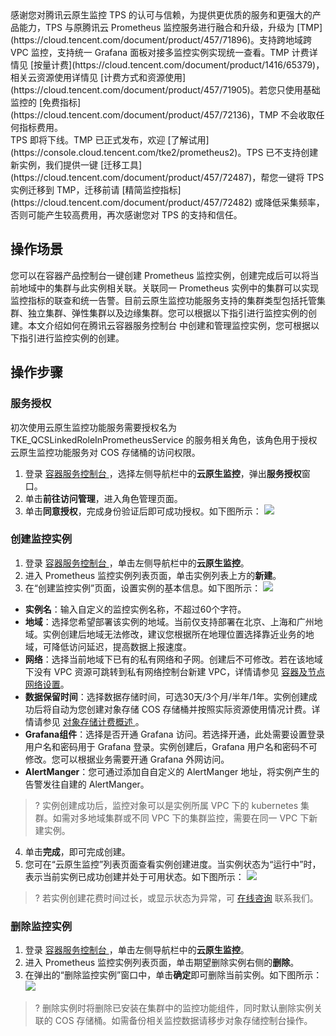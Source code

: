 <dx-alert infotype="alarm" title="温馨提示">
感谢您对腾讯云原生监控 TPS 的认可与信赖，为提供更优质的服务和更强大的产品能力，TPS 与原腾讯云 Prometheus 监控服务进行融合和升级，升级为 [TMP](https://cloud.tencent.com/document/product/457/71896)。支持跨地域跨 VPC 监控，支持统一 Grafana 面板对接多监控实例实现统一查看。TMP 计费详情见 [按量计费](https://cloud.tencent.com/document/product/1416/65379)，相关云资源使用详情见 [计费方式和资源使用](https://cloud.tencent.com/document/product/457/71905)。若您只使用基础监控的 [免费指标](https://cloud.tencent.com/document/product/457/72136)，TMP 不会收取任何指标费用。<br>
TPS 即将下线。TMP 已正式发布，欢迎 [了解试用](https://console.cloud.tencent.com/tke2/prometheus2)。TPS 已不支持创建新实例，我们提供一键 [迁移工具](https://cloud.tencent.com/document/product/457/72487)，帮您一键将 TPS 实例迁移到 TMP，迁移前请 [精简监控指标](https://cloud.tencent.com/document/product/457/72482) 或降低采集频率，否则可能产生较高费用，再次感谢您对 TPS 的支持和信任。
</dx-alert>



## 操作场景

您可以在容器产品控制台一键创建 Prometheus 监控实例，创建完成后可以将当前地域中的集群与此实例相关联。关联同一 Prometheus 实例中的集群可以实现监控指标的联查和统一告警。目前云原生监控功能服务支持的集群类型包括托管集群、独立集群、弹性集群以及边缘集群。您可以根据以下指引进行监控实例的创建。本文介绍如何在腾讯云容器服务控制台 中创建和管理监控实例，您可根据以下指引进行监控实例的创建。

## 操作步骤

### 服务授权

初次使用云原生监控功能服务需要授权名为 TKE_QCSLinkedRoleInPrometheusService 的服务相关角色，该角色用于授权云原生监控功能服务对 COS 存储桶的访问权限。
1. 登录 [容器服务控制台 ](https://console.cloud.tencent.com/tke2)，选择左侧导航栏中的**云原生监控**，弹出**服务授权**窗口。
2. 单击**前往访问管理**，进入角色管理页面。
3. 单击**同意授权**，完成身份验证后即可成功授权。如下图所示：
![](https://main.qcloudimg.com/raw/7d4efd48bb111c7a499c486e5ec8dae4.png)


### 创建监控实例
1. 登录 [容器服务控制台 ](https://console.cloud.tencent.com/tke2)，单击左侧导航栏中的**云原生监控**。
2. 进入 Prometheus 监控实例列表页面，单击实例列表上方的**新建**。
3. 在“创建监控实例”页面，设置实例的基本信息。如下图所示：
![](https://main.qcloudimg.com/raw/440785c89dca26e9da8b0dd167fed5e4.png)
 - **实例名**：输入自定义的监控实例名称，不超过60个字符。
 - **地域**：选择您希望部署该实例的地域。当前仅支持部署在北京、上海和广州地域。实例创建后地域无法修改，建议您根据所在地理位置选择靠近业务的地域，可降低访问延迟，提高数据上报速度。
 - **网络**：选择当前地域下已有的私有网络和子网。创建后不可修改。若在该地域下没有 VPC 资源可跳转到私有网络控制台新建 VPC，详情请参见 [容器及节点网络设置](https://cloud.tencent.com/document/product/457/9083)。
 - **数据保留时间**：选择数据存储时间，可选30天/3个月/半年/1年。实例创建成功后将自动为您创建对象存储 COS 存储桶并按照实际资源使用情况计费。详情请参见 [对象存储计费概述 ](https://cloud.tencent.com/document/product/436/16871)。
 - **Grafana组件**：选择是否开通 Grafana 访问。若选择开通，此处需要设置登录用户名和密码用于 Grafana 登录。实例创建后，Grafana 用户名和密码不可修改。您可以根据业务需要开通 Grafana 外网访问。
 - **AlertManger**：您可通过添加⾃自定义的 AlertManger 地址，将实例产⽣的告警发往自建的  AlertManger。
>? 实例创建成功后，监控对象可以是实例所属 VPC 下的 kubernetes 集群。如需对多地域集群或不同 VPC 下的集群监控，需要在同一 VPC 下新建实例。
>
4. 单击**完成**，即可完成创建。
5. 您可在“云原生监控”列表页面查看实例创建进度。当实例状态为“运行中”时，表示当前实例已成功创建并处于可用状态。如下图所示：
![](https://main.qcloudimg.com/raw/2ad5176f6e8030d4c53cf3ef3bec87ce.png)
>? 若实例创建花费时间过长，或显示状态为异常，可 [在线咨询](https://cloud.tencent.com/online-service?from=doc_457) 联系我们。



### 删除监控实例
1. 登录 [容器服务控制台 ](https://console.cloud.tencent.com/tke2)，单击左侧导航栏中的**云原生监控**。
2. 进入 Prometheus 监控实例列表页面，单击期望删除实例右侧的**删除**。
3. 在弹出的“删除监控实例”窗口中，单击**确定**即可删除当前实例。如下图所示：
![](https://main.qcloudimg.com/raw/7f5d6450dda6a216c3aa10bb170a8226.png)
>? 删除实例时将删除已安装在集群中的监控功能组件，同时默认删除实例关联的 COS 存储桶。如需备份相关监控数据请移步对象存储控制台操作。

